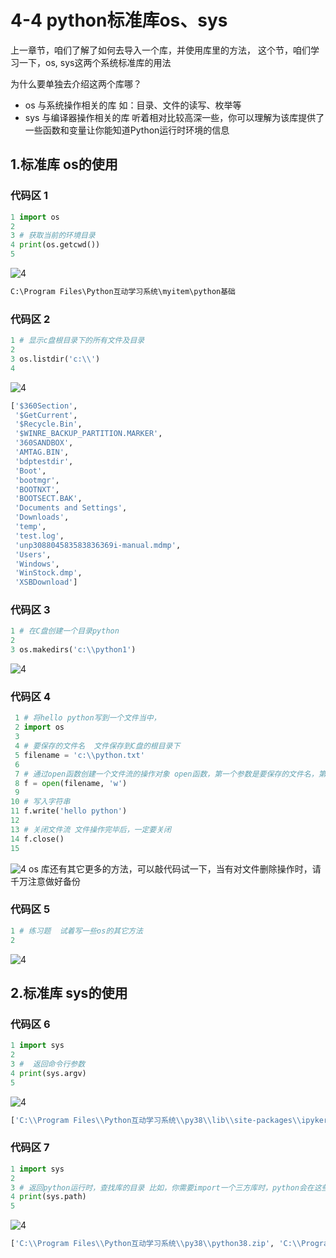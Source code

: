 # 4-4 python标准库os、sys
上一章节，咱们了解了如何去导入一个库，并使用库里的方法， 这个节，咱们学习一下，os, sys这两个系统标准库的用法

为什么要单独去介绍这两个库哪？

- os 与系统操作相关的库 如：目录、文件的读写、枚举等
- sys 与编译器操作相关的库 听着相对比较高深一些，你可以理解为该库提供了一些函数和变量让你能知道Python运行时环境的信息

## 1.标准库 os的使用
### 代码区 1
```python
1 import os
2 
3 # 获取当前的环境目录
4 print(os.getcwd())
5
```
![4](https://user-images.githubusercontent.com/103555341/163546933-bee710b5-943e-454e-b00d-922d2b897614.jpg)
```python
C:\Program Files\Python互动学习系统\myitem\python基础
```
### 代码区 2
```python
1 # 显示c盘根目录下的所有文件及目录
2 
3 os.listdir('c:\\')
4 
```
![4](https://user-images.githubusercontent.com/103555341/163546933-bee710b5-943e-454e-b00d-922d2b897614.jpg)
```python
['$360Section',
 '$GetCurrent',
 '$Recycle.Bin',
 '$WINRE_BACKUP_PARTITION.MARKER',
 '360SANDBOX',
 'AMTAG.BIN',
 'bdptestdir',
 'Boot',
 'bootmgr',
 'BOOTNXT',
 'BOOTSECT.BAK',
 'Documents and Settings',
 'Downloads',
 'temp',
 'test.log',
 'unp308804583583836369i-manual.mdmp',
 'Users',
 'Windows',
 'WinStock.dmp',
 'XSBDownload']
```
### 代码区 3
```python
1 # 在C盘创建一个目录python
2 
3 os.makedirs('c:\\python1')

```
![4](https://user-images.githubusercontent.com/103555341/163546933-bee710b5-943e-454e-b00d-922d2b897614.jpg)
### 代码区 4
```python
 1 # 将hello python写到一个文件当中， 
 2 import os
 3 
 4 # 要保存的文件名  文件保存到C盘的根目录下
 5 filename = 'c:\\python.txt'
 6 
 7 # 通过open函数创建一个文件流的操作对象 open函数，第一个参数是要保存的文件名，第二个参数取值有'r'读 'w'写 'rw'读写,
 8 f = open(filename, 'w')
 9 
10 # 写入字符串
11 f.write('hello python')
12 
13 # 关闭文件流 文件操作完毕后，一定要关闭
14 f.close()
15
```
![4](https://user-images.githubusercontent.com/103555341/163546933-bee710b5-943e-454e-b00d-922d2b897614.jpg)
os 库还有其它更多的方法，可以敲代码试一下，当有对文件删除操作时，请千万注意做好备份
### 代码区 5
```python
1 # 练习题  试着写一些os的其它方法 
2 
```
![4](https://user-images.githubusercontent.com/103555341/163546933-bee710b5-943e-454e-b00d-922d2b897614.jpg)

## 2.标准库 sys的使用
### 代码区 6
```python
1 import sys
2 
3 #  返回命令行参数
4 print(sys.argv)
5 
```
![4](https://user-images.githubusercontent.com/103555341/163546933-bee710b5-943e-454e-b00d-922d2b897614.jpg)
```python
['C:\\Program Files\\Python互动学习系统\\py38\\lib\\site-packages\\ipykernel_launcher.py', '-f', 'C:\\Users\\Administrator\\AppData\\Roaming\\jupyter\\runtime\\kernel-bcc13cdc-e09c-4350-9607-7ad2a8a3f422.json']
```
### 代码区 7
```python
1 import sys
2 
3 # 返回python运行时，查找库的目录 比如，你需要import一个三方库时，python会在这些目录中，查找是否存在
4 print(sys.path)
5 
```
![4](https://user-images.githubusercontent.com/103555341/163546933-bee710b5-943e-454e-b00d-922d2b897614.jpg)
```python
['C:\\Program Files\\Python互动学习系统\\py38\\python38.zip', 'C:\\Program Files\\Python互动学习系统\\py38', '', 'C:\\Program Files\\Python互动学习系统\\py38\\lib\\site-packages', 'C:\\Program Files\\Python互动学习系统\\py38\\lib\\site-packages\\win32', 'C:\\Program Files\\Python互动学习系统\\py38\\lib\\site-packages\\win32\\lib', 'C:\\Program Files\\Python互动学习系统\\py38\\lib\\site-packages\\IPython\\extensions', 'C:\\Users\\Administrator\\.ipython']
```


